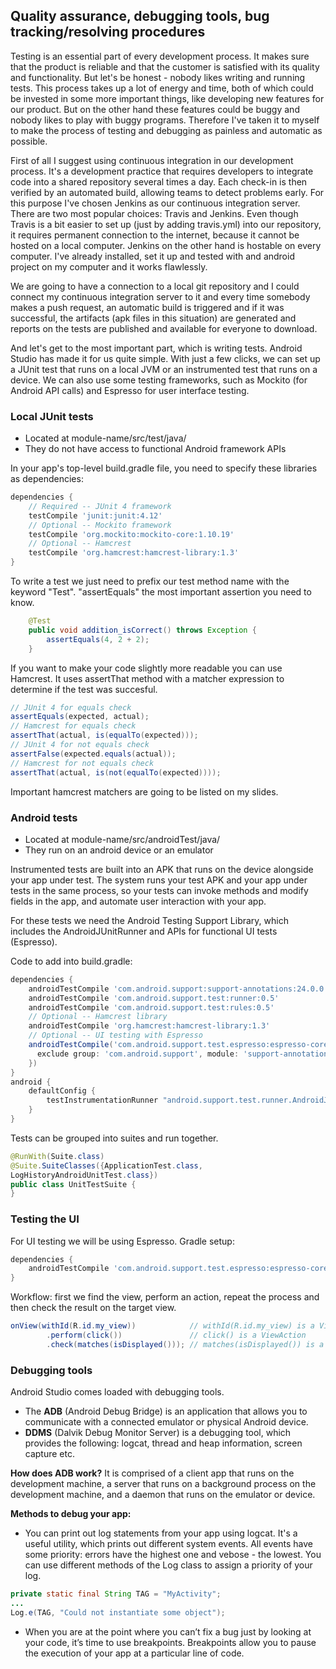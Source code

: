 ## Quality assurance, debugging tools, bug tracking/resolving procedures

Testing is an essential part of every development process. It makes sure that the product is reliable and that the customer is satisfied with its quality and functionality. But let's be honest - nobody likes writing and running tests. This process takes up a lot of energy and time, both of which could be invested in some more important things, like developing new features for our product. But on the other hand these features could be buggy and nobody likes to play with buggy programs. Therefore I've taken it to myself to make the process of testing and debugging as painless and automatic as possible.

First of all I suggest using continuous integration in our development process. It's a development practice that requires developers to integrate code into a shared repository several times a day. Each check-in is then verified by an automated build, allowing teams to detect problems early. For this purpose I've chosen Jenkins as our continuous integration server. There are two most popular choices: Travis and Jenkins. Even though Travis is a bit easier to set up (just by adding travis.yml) into our repository, it requires permanent connection to the internet, because it cannot be hosted on a local computer. Jenkins on the other hand is hostable on every computer. I've already installed, set it up and tested with and android project on my computer and it works flawlessly.

We are going to have a connection to a local git repository and I could connect my continuous integration server to it and every time somebody makes a push request, an automatic build is triggered and if it was successful, the artifacts (apk files in this situation) are generated and reports on the tests are published and available for everyone to download.

And let's get to the most important part, which is writing tests. Android Studio has made it for us quite simple. With just a few clicks, we can set up a JUnit test that runs on a local JVM or an instrumented test that runs on a device. We can also use some testing frameworks, such as Mockito (for Android API calls) and Espresso for user interface testing.

### Local JUnit tests

* Located at module-name/src/test/java/
* They do not have access to functional Android framework APIs

In your app's top-level build.gradle file, you need to specify these libraries as dependencies:

```gradle
dependencies {
    // Required -- JUnit 4 framework
    testCompile 'junit:junit:4.12'
    // Optional -- Mockito framework
    testCompile 'org.mockito:mockito-core:1.10.19'
    // Optional -- Hamcrest
    testCompile 'org.hamcrest:hamcrest-library:1.3'
}
```

To write a test we just need to prefix our test method name with the keyword "Test".  "assertEquals" the most important assertion you need to know.

```java
    @Test
    public void addition_isCorrect() throws Exception {
        assertEquals(4, 2 + 2);
    }
```

If you want to make your code slightly more readable you can use Hamcrest. It uses assertThat method with a matcher expression to determine if the test was succesful.

```java
// JUnit 4 for equals check
assertEquals(expected, actual);
// Hamcrest for equals check
assertThat(actual, is(equalTo(expected)));
// JUnit 4 for not equals check
assertFalse(expected.equals(actual));
// Hamcrest for not equals check
assertThat(actual, is(not(equalTo(expected))));
```

Important hamcrest matchers are going to be listed on my slides.

### Android tests

* Located at module-name/src/androidTest/java/
* They run on an android device or an emulator

Instrumented tests are built into an APK that runs on the device alongside your app under test. The system runs your test APK and your app under tests in the same process, so your tests can invoke methods and modify fields in the app, and automate user interaction with your app.

For these tests we need the Android Testing Support Library, which includes the AndroidJUnitRunner and APIs for functional UI tests (Espresso).

Code to add into build.gradle:

```gradle
dependencies {
    androidTestCompile 'com.android.support:support-annotations:24.0.0'
    androidTestCompile 'com.android.support.test:runner:0.5'
    androidTestCompile 'com.android.support.test:rules:0.5'
    // Optional -- Hamcrest library
    androidTestCompile 'org.hamcrest:hamcrest-library:1.3'
    // Optional -- UI testing with Espresso
    androidTestCompile('com.android.support.test.espresso:espresso-core:2.2.2', {
      exclude group: 'com.android.support', module: 'support-annotations'
    })
}
android {
    defaultConfig {
        testInstrumentationRunner "android.support.test.runner.AndroidJUnitRunner"
    }
}
```

Tests can be grouped into suites and run together.

```java
@RunWith(Suite.class)
@Suite.SuiteClasses({ApplicationTest.class,
LogHistoryAndroidUnitTest.class})
public class UnitTestSuite {
}
```

### Testing the UI

For UI testing we will be using Espresso. Gradle setup:

```gradle
dependencies {
    androidTestCompile 'com.android.support.test.espresso:espresso-core:2.2.1'
}
```

Workflow: first we find the view, perform an action, repeat the process and then check the result on the target view.

```java
onView(withId(R.id.my_view))            // withId(R.id.my_view) is a ViewMatcher
        .perform(click())               // click() is a ViewAction
        .check(matches(isDisplayed())); // matches(isDisplayed()) is a ViewAssertion
```

### Debugging tools

Android Studio comes loaded with debugging tools.

* The **ADB** (Android Debug Bridge) is an application that allows you to communicate with a connected emulator or physical Android device.
* **DDMS** (Dalvik Debug Monitor Server) is a debugging tool, which provides the following: logcat, thread and heap information, screen capture etc.

**How does ADB work?** It is comprised of a client app that runs on the development machine, a server that runs on a background process on the development machine, and a daemon that runs on the emulator or device.

**Methods to debug your app:**

* You can print out log statements from your app using logcat. It's a useful utility, which prints out different system events. All events have some priority: errors have the highest one and vebose - the lowest. You can use different methods of the Log class to assign a priority of your log.

```java
private static final String TAG = "MyActivity";
...
Log.e(TAG, "Could not instantiate some object");
```

* When you are at the point where you can’t fix a bug just by looking at your code, it’s time to use breakpoints. Breakpoints allow you to pause the execution of your app at a particular line of code.

